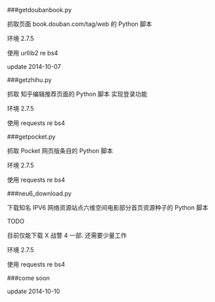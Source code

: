 ###getdoubanbook.py

抓取页面 book.douban.com/tag/web 的 Python 脚本

环境 2.7.5 

使用 urllib2 re bs4

update 2014-10-07

###getzhihu.py

抓取 知乎编辑推荐页面的 Python 脚本 实现登录功能

环境 2.7.5

使用 requests re bs4

###getpocket.py

抓取 Pocket 网页版条目的 Python 脚本

环境 2.7.5

使用 requests re bs4

###neu6_download.py

下载知名 IPV6 网络资源站点六维空间电影部分首页资源种子的 Python 脚本

TODO

目前仅能下载 X 战警 4 一部. 还需要少量工作

环境 2.7.5

使用 requests re bs4

###come soon

update 2014-10-10
